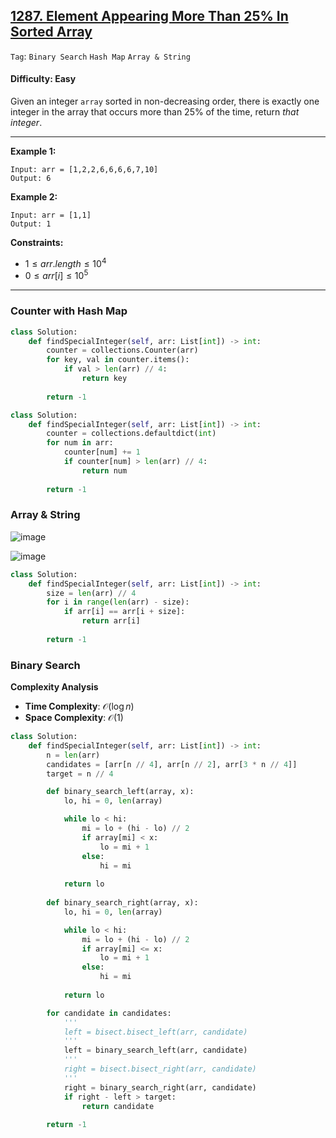 ## [1287. Element Appearing More Than 25% In Sorted Array](https://leetcode.com/problems/element-appearing-more-than-25-in-sorted-array)

```Tag```: ```Binary Search``` ```Hash Map``` ```Array & String```

#### Difficulty: Easy

Given an integer ```array``` sorted in non-decreasing order, there is exactly one integer in the array that occurs more than 25% of the time, return _that integer_.

---

__Example 1:__
```
Input: arr = [1,2,2,6,6,6,6,7,10]
Output: 6
```

__Example 2:__
```
Input: arr = [1,1]
Output: 1
```

__Constraints:__

- $1 \le arr.length \le 10^4$
- $0 \le arr[i] \le 10^5$

---

### Counter with Hash Map

```Python
class Solution:
    def findSpecialInteger(self, arr: List[int]) -> int:        
        counter = collections.Counter(arr)
        for key, val in counter.items():
            if val > len(arr) // 4:
                return key
        
        return -1
```

```Python
class Solution:
    def findSpecialInteger(self, arr: List[int]) -> int:
        counter = collections.defaultdict(int)
        for num in arr:
            counter[num] += 1
            if counter[num] > len(arr) // 4:
                return num
        
        return -1
```

### Array & String

![image](https://leetcode.com/problems/element-appearing-more-than-25-in-sorted-array/Figures/1287/1.png)

![image](https://leetcode.com/problems/element-appearing-more-than-25-in-sorted-array/Figures/1287/2.png)

```Python
class Solution:
    def findSpecialInteger(self, arr: List[int]) -> int:
        size = len(arr) // 4
        for i in range(len(arr) - size):
            if arr[i] == arr[i + size]:
                return arr[i]
        
        return -1
```

### Binary Search

__Complexity Analysis__

- __Time Complexity__: $\mathcal{O}(\log{}n)$
- __Space Complexity__: $\mathcal{O}(1)$

```Python
class Solution:
    def findSpecialInteger(self, arr: List[int]) -> int:
        n = len(arr)
        candidates = [arr[n // 4], arr[n // 2], arr[3 * n // 4]]
        target = n // 4

        def binary_search_left(array, x):
            lo, hi = 0, len(array)

            while lo < hi:
                mi = lo + (hi - lo) // 2
                if array[mi] < x:
                    lo = mi + 1
                else:
                    hi = mi
            
            return lo
        
        def binary_search_right(array, x):
            lo, hi = 0, len(array)

            while lo < hi:
                mi = lo + (hi - lo) // 2
                if array[mi] <= x:
                    lo = mi + 1
                else:
                    hi = mi
                
            return lo

        for candidate in candidates:
            '''
            left = bisect.bisect_left(arr, candidate)
            '''
            left = binary_search_left(arr, candidate)
            '''
            right = bisect.bisect_right(arr, candidate)
            '''
            right = binary_search_right(arr, candidate)
            if right - left > target:
                return candidate
            
        return -1
```
